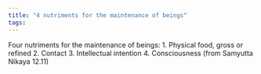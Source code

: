 ```yaml
---
title: "4 nutriments for the maintenance of beings"
tags: 
---
```


Four nutriments for the maintenance of beings: 1. Physical food, gross or refined 2. Contact 3. Intellectual intention 4. Consciousness (from Samyutta Nikaya 12.11)
